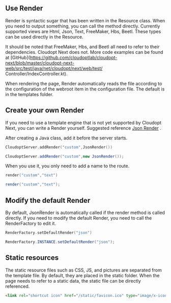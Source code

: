 ## Use Render

Render is syntactic sugar that has been written in the Resource class. When you need to output something, you can call the method directly. Currently supported views are Html, Json, Text, FreeMaker, Hbs, Beetl. These types can be used directly in the Resource.

It should be noted that FreeMaker, Hbs, and Beetl all need to refer to their dependencies. Cloudopt Next does not. More code examples can be found at [GitHub](https://github.com/cloudoptlab/cloudopt-next/blob/master/cloudopt-next-web/src/test/java/net/cloudopt/next/web/test/ Controller/IndexController.kt).

When rendering the page, Render automatically reads the file according to the configuration of the webroot item in the configuration file. The default is in the templates folder.


## Create your own Render

If you need to use a template engine that is not yet supported by Cloudopt Next, you can write a Render yourself. Suggested reference [Json Render](https://github.com/cloudoptlab/cloudopt-next/blob/master/cloudopt-next-web/src/main/java/net/cloudopt/next/web/render/JsonRender.kt) .

After creating a Java class, add it before the server starts.

````kotlin
CloudoptServer.addRender("custom",JsonRender())
````

````java
CloudoptServer.addRender("custom",new JsonRender());
````

When you use it, you only need to add a name to the route.

````kotlin
render("custom","text")
````

````java
render("custom","text");
````

## Modify the default Render

By default, JsonRender is automatically called if the render method is called directly. If you need to modify the default Render, you need to call the RenderFactory to edit it.

````kotlin
RenderFactory.setDefaultRender("json")
````

````java
RenderFactory.INSTANCE.setDefaultRender("json");
````

## Static resources

The static resource files such as CSS, JS, and pictures are separated from the template file. By default, they are placed in the static folder. When the page needs to refer to a static data, the static file can be directly referenced.

````html
<link rel="shortcut icon" href="/static/favicon.ico" type="image/x-icon"/>
````
